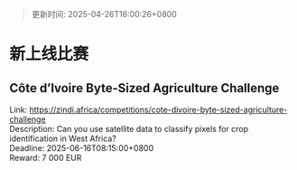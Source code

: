 > 更新时间: 2025-04-26T16:00:26+0800 

# 新上线比赛


## Côte d’Ivoire Byte-Sized Agriculture Challenge
Link: https://zindi.africa/competitions/cote-divoire-byte-sized-agriculture-challenge  
Description: Can you use satellite data to classify pixels for crop identification in West Africa?  
Deadline: 2025-06-16T08:15:00+0800  
Reward: 7 000 EUR  

